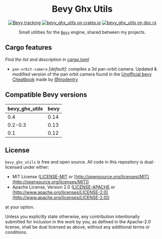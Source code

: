 <div align="center">

# Bevy Ghx Utils

[![Bevy tracking](https://img.shields.io/badge/Bevy%20tracking-released%20version-lightblue)](https://github.com/bevyengine/bevy/blob/main/docs/plugins_guidelines.md#main-branch-tracking)
[![bevy_ghx_utils on crates.io](https://img.shields.io/crates/v/bevy_ghx_utils)](https://crates.io/crates/bevy_ghx_utils)
[![bevy_ghx_utils on doc.rs](https://docs.rs/bevy_ghx_utils/badge.svg)](https://docs.rs/bevy_ghx_utils)

Small utilities for the [`Bevy`](https://github.com/bevyengine/bevy) engine, shared between my projects.

</div>

## Cargo features

*Find the list and description in [cargo.toml](./Cargo.toml)*

- `pan-orbit-camera` *[default]*: compiles a 3d pan-orbit camera. Updated & modified version of the pan orbit camera found in the [Unofficial bevy Cheatbook](https://bevy-cheatbook.github.io/cookbook/pan-orbit-camera.html) made by [@Inodentry](https://github.com/inodentry)

## Compatible Bevy versions

| bevy_ghx_utils | bevy |
| :------------- | :--- |
| 0.4            | 0.14 |
| 0.2-0.3        | 0.13 |
| 0.1            | 0.12 |

## License

`bevy_ghx_utils` is free and open source. All code in this repository is dual-licensed under either:

* MIT License ([LICENSE-MIT](./LICENSE-MIT) or [http://opensource.org/licenses/MIT](http://opensource.org/licenses/MIT))
* Apache License, Version 2.0 ([LICENSE-APACHE](./LICENSE-APACHE) or [http://www.apache.org/licenses/LICENSE-2.0](http://www.apache.org/licenses/LICENSE-2.0))

at your option.

Unless you explicitly state otherwise, any contribution intentionally submitted for inclusion in the work by you, as defined in the Apache-2.0 license, shall be dual licensed as above, without any additional terms or conditions.
